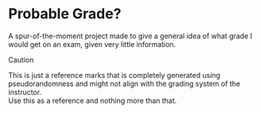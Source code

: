 # Probable Grade?
A spur-of-the-moment project made to give a general idea of what grade I would get on an exam, given very little information.

> [!CAUTION]
> This is just a reference marks that is completely generated using pseudorandomness and might not align with the grading system of the instructor. \
> Use this as a reference and nothing more than that. 
